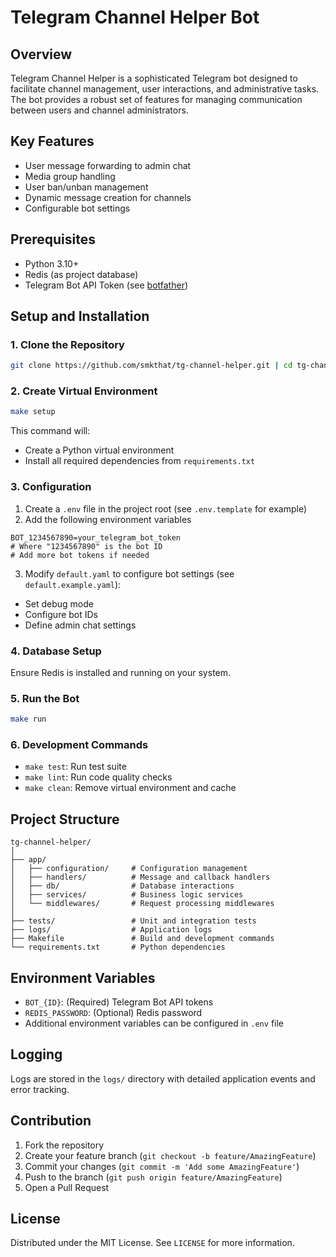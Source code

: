 # Telegram Channel Helper Bot

## Overview

Telegram Channel Helper is a sophisticated Telegram bot designed to facilitate
channel management, user interactions, and administrative tasks. The bot
provides a robust set of features for managing communication between users and
channel administrators.

## Key Features

- User message forwarding to admin chat
- Media group handling
- User ban/unban management
- Dynamic message creation for channels
- Configurable bot settings

## Prerequisites

- Python 3.10+
- Redis (as project database)
- Telegram Bot API Token (see [botfather](https://t.me/botfather))

## Setup and Installation

### 1. Clone the Repository

```bash
git clone https://github.com/smkthat/tg-channel-helper.git | cd tg-channel-helper
```

### 2. Create Virtual Environment

```bash
make setup
```

This command will:

- Create a Python virtual environment
- Install all required dependencies from `requirements.txt`

### 3. Configuration

1. Create a `.env` file in the project root (see `.env.template` for example)
2. Add the following environment variables

```env
BOT_1234567890=your_telegram_bot_token
# Where "1234567890" is the bot ID
# Add more bot tokens if needed
```

3. Modify `default.yaml` to configure bot settings (see `default.example.yaml`):

- Set debug mode
- Configure bot IDs
- Define admin chat settings

### 4. Database Setup

Ensure Redis is installed and running on your system.

### 5. Run the Bot

```bash
make run
```

### 6. Development Commands

- `make test`: Run test suite
- `make lint`: Run code quality checks
- `make clean`: Remove virtual environment and cache

## Project Structure

```
tg-channel-helper/
│
├── app/
│   ├── configuration/     # Configuration management
│   ├── handlers/          # Message and callback handlers
│   ├── db/                # Database interactions
│   ├── services/          # Business logic services
│   └── middlewares/       # Request processing middlewares
│
├── tests/                 # Unit and integration tests
├── logs/                  # Application logs
├── Makefile               # Build and development commands
└── requirements.txt       # Python dependencies
```

## Environment Variables

- `BOT_{ID}`: (Required) Telegram Bot API tokens
- `REDIS_PASSWORD`: (Optional) Redis password
- Additional environment variables can be configured in `.env` file

## Logging

Logs are stored in the `logs/` directory with detailed application events and
error tracking.

## Contribution

1. Fork the repository
2. Create your feature branch (`git checkout -b feature/AmazingFeature`)
3. Commit your changes (`git commit -m 'Add some AmazingFeature'`)
4. Push to the branch (`git push origin feature/AmazingFeature`)
5. Open a Pull Request

## License

Distributed under the MIT License. See `LICENSE` for more information.